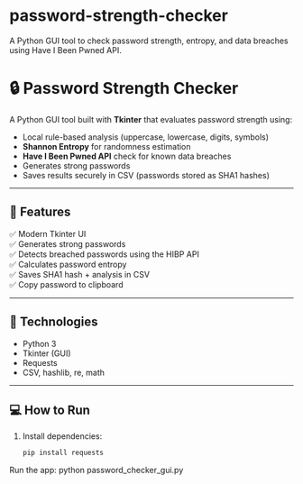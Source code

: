 # password-strength-checker
A Python GUI tool to check password strength, entropy, and data breaches using Have I Been Pwned API.
# 🔒 Password Strength Checker

A Python GUI tool built with **Tkinter** that evaluates password strength using:
- Local rule-based analysis (uppercase, lowercase, digits, symbols)
- **Shannon Entropy** for randomness estimation
- **Have I Been Pwned API** check for known data breaches
- Generates strong passwords
- Saves results securely in CSV (passwords stored as SHA1 hashes)

---

## 🚀 Features
✅ Modern Tkinter UI  
✅ Generates strong passwords  
✅ Detects breached passwords using the HIBP API  
✅ Calculates password entropy  
✅ Saves SHA1 hash + analysis in CSV  
✅ Copy password to clipboard  

---

## 🧰 Technologies
- Python 3
- Tkinter (GUI)
- Requests
- CSV, hashlib, re, math

---

## 💻 How to Run
1. Install dependencies:
   ```bash
   pip install requests
Run the app:   python password_checker_gui.py
